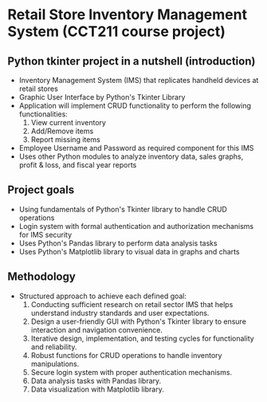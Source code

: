 # **Retail Store Inventory Management System (CCT211 course project)**

## Python tkinter project in a nutshell (introduction)

* Inventory Management System (IMS) that replicates handheld devices at retail stores
* Graphic User Interface by Python's Tkinter Library
* Application will implement CRUD functionality to perform the following functionalities:
  1. View current inventory
  2. Add/Remove items
  3. Report missing items
* Employee Username and Password as required component for this IMS
* Uses other Python modules to analyze inventory data, sales graphs, profit & loss, and fiscal year reports

## Project goals

* Using fundamentals of Python's Tkinter library to handle CRUD operations
* Login system with formal authentication and authorization mechanisms for IMS security
* Uses Python's Pandas library to perform data analysis tasks
* Uses Python's Matplotlib library to visual data in graphs and charts

## Methodology

* Structured approach to achieve each defined goal:
  1. Conducting sufficient research on retail sector IMS that helps understand industry standards and user expectations.
  2. Design a user-friendly GUI with Python's Tkinter library to ensure interaction and navigation convenience.
  3. Iterative design, implementation, and testing cycles for functionality and reliability.
  4. Robust functions for CRUD operations to handle inventory manipulations.
  5. Secure login system with proper authentication mechanisms.
  6. Data analysis tasks with Pandas library.
  7. Data visualization with Matplotlib library.
